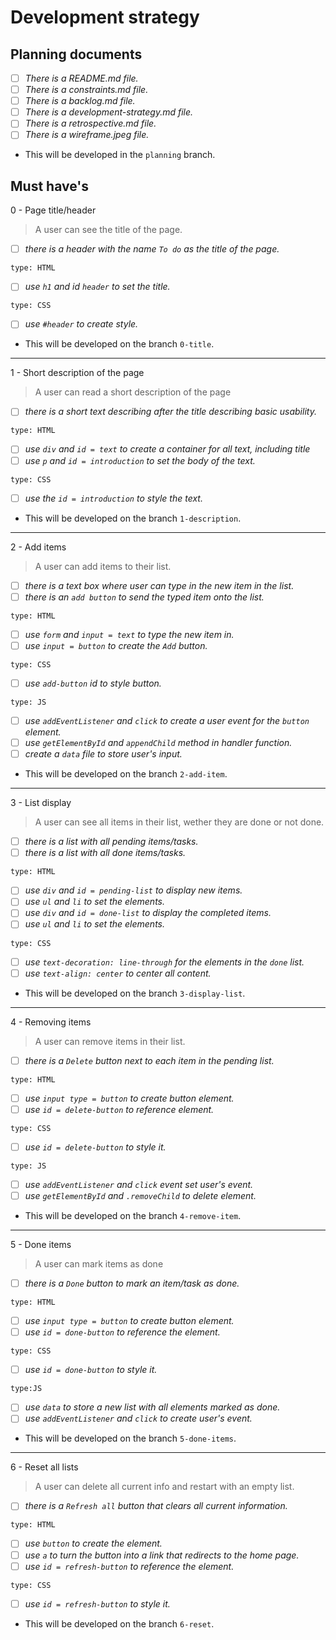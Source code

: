 <!--

  There will be different types of tasks for each user story:
    `type: components`
    `type: css`
    `type: logic`
    `type: handlers`
    ...

-->
# Development strategy

## Planning documents

- [ ] _There is a README.md file._
- [ ] _There is a constraints.md file._
- [ ] _There is a backlog.md file._
- [ ] _There is a development-strategy.md file._
- [ ] _There is a retrospective.md file._
- [ ] _There is a wireframe.jpeg file._

- This will be developed in the `planning` branch.

## Must have's

0 - Page title/header

> A user can see the title of the page.

- [ ] _there is a header with the name `To do` as the title of the page._

`type: HTML`

- [ ] _use `h1` and id `header` to set the title._

`type: CSS`

- [ ] _use `#header` to create style._

- This will be developed on the branch `0-title`.

---

1 - Short description of the page

> A user can read a short description of the page

- [ ] _there is a short text describing after the title describing basic usability._

`type: HTML`

- [ ] _use `div` and `id = text` to create a container for all text, including title_
- [ ] _use `p` and `id = introduction` to set the body of the text._

`type: CSS`

- [ ] _use the `id = introduction` to style the text._

- This will be developed on the branch `1-description`.

---

2 - Add items

> A user can add items to their list.

- [ ] _there is a text box where user can type in the new item in the list._
- [ ] _there is an `add button` to send the typed item onto the list._

`type: HTML`

- [ ] _use `form` and `input = text` to type the new item in._
- [ ] _use `input = button` to create the `Add` button._

`type: CSS`

- [ ] _use `add-button` id to style button._

`type: JS`

- [ ] _use `addEventListener` and `click` to create a user event for the `button` element._
- [ ] _use `getElementById` and `appendChild` method in handler function._
- [ ] _create a `data` file to store user's input._

- This will be developed on the branch `2-add-item`.

---

3 - List display

> A user can see all items in their list, wether they are done or not done.

- [ ] _there is a list with all pending items/tasks._
- [ ] _there is a list with all done items/tasks._

`type: HTML`

- [ ] _use `div` and `id = pending-list` to display new items._
- [ ] _use `ul` and `li` to set the elements._
- [ ] _use `div` and `id = done-list` to display the completed items._
- [ ] _use `ul` and `li` to set the elements._

`type: CSS`

- [ ] _use `text-decoration: line-through` for the elements in the `done` list._
- [ ] _use `text-align: center` to center all content._

- This will be developed on the branch `3-display-list`.

---

4 - Removing items

> A user can remove items in their list.

- [ ] _there is a `Delete` button next to each item in the pending list._

`type: HTML`

- [ ] _use `input type = button` to create button element._
- [ ] _use `id = delete-button` to reference element._

`type: CSS`

- [ ] _use `id = delete-button` to style it._

`type: JS`

- [ ] _use `addEventListener` and `click` event set user's event._
- [ ] _use `getElementById` and `.removeChild` to delete element._

- This will be developed on the branch `4-remove-item`.

---

5 - Done items

> A user can mark items as done

- [ ] _there is a `Done` button to mark an item/task as done._

`type: HTML`

- [ ] _use `input type = button` to create button element._
- [ ] _use `id = done-button` to reference the element._

`type: CSS`

- [ ] _use `id = done-button` to style it._

`type:JS`

- [ ] _use `data` to store a new list with all elements marked as done._
- [ ] _use `addEventListener` and `click` to create user's event._

- This will be developed on the branch `5-done-items`.

---

6 - Reset all lists

> A user can delete all current info and restart with an empty list.

- [ ] _there is a `Refresh all` button that clears all current information._

`type: HTML`

- [ ] _use `button` to create the element._
- [ ] _use `a` to turn the button into a link that redirects to the home page._
- [ ] _use `id = refresh-button` to reference the element._

`type: CSS`

- [ ] _use `id = refresh-button` to style it._

- This will be developed on the branch `6-reset`.